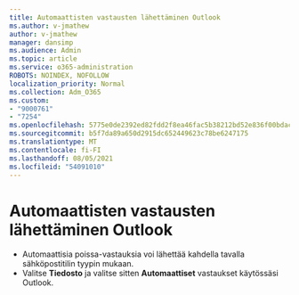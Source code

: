 ```yaml
---
title: Automaattisten vastausten lähettäminen Outlook
ms.author: v-jmathew
author: v-jmathew
manager: dansimp
ms.audience: Admin
ms.topic: article
ms.service: o365-administration
ROBOTS: NOINDEX, NOFOLLOW
localization_priority: Normal
ms.collection: Adm_O365
ms.custom:
- "9000761"
- "7254"
ms.openlocfilehash: 5775e0de2392ed82fdd2f8ea46fac5b38212bd52e836f00bdac68b24e31639ba
ms.sourcegitcommit: b5f7da89a650d2915dc652449623c78be6247175
ms.translationtype: MT
ms.contentlocale: fi-FI
ms.lasthandoff: 08/05/2021
ms.locfileid: "54091010"
---
```

# <a name="sending-automatic-replies-from-outlook"></a>Automaattisten vastausten lähettäminen Outlook

- Automaattisia poissa-vastauksia voi lähettää kahdella tavalla sähköpostitilin tyypin mukaan.
- Valitse **Tiedosto** ja valitse sitten **Automaattiset** vastaukset käytössäsi Outlook.
